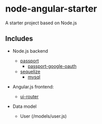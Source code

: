 # node-angular-starter
A starter project based on Node.js

## Includes
* Node.js backend
  * [passport](https://www.npmjs.com/package/passport)
    * [passport-google-oauth](https://www.npmjs.com/package/passport-google-oauth)
  * [sequelize](https://www.npmjs.com/package/sequelize)
    * [mysql](https://www.npmjs.com/package/mysql)

* Angular.js frontend:
  * [ui-router](http://angular-ui.github.io/ui-router/)

* Data model
  * User (/models/user.js)

